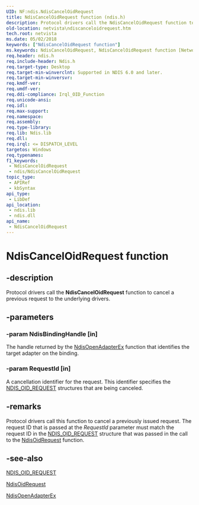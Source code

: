 ```yaml
---
UID: NF:ndis.NdisCancelOidRequest
title: NdisCancelOidRequest function (ndis.h)
description: Protocol drivers call the NdisCancelOidRequest function to cancel a previous request to the underlying drivers.
old-location: netvista\ndiscanceloidrequest.htm
tech.root: netvista
ms.date: 05/02/2018
keywords: ["NdisCancelOidRequest function"]
ms.keywords: NdisCancelOidRequest, NdisCancelOidRequest function [Network Drivers Starting with Windows Vista], ndis/NdisCancelOidRequest, ndis_request_ref_5f7f8a9a-f773-4ca8-aba3-21fe74431e0c.xml, netvista.ndiscanceloidrequest
req.header: ndis.h
req.include-header: Ndis.h
req.target-type: Desktop
req.target-min-winverclnt: Supported in NDIS 6.0 and later.
req.target-min-winversvr: 
req.kmdf-ver: 
req.umdf-ver: 
req.ddi-compliance: Irql_OID_Function
req.unicode-ansi: 
req.idl: 
req.max-support: 
req.namespace: 
req.assembly: 
req.type-library: 
req.lib: Ndis.lib
req.dll: 
req.irql: <= DISPATCH_LEVEL
targetos: Windows
req.typenames: 
f1_keywords:
 - NdisCancelOidRequest
 - ndis/NdisCancelOidRequest
topic_type:
 - APIRef
 - kbSyntax
api_type:
 - LibDef
api_location:
 - ndis.lib
 - ndis.dll
api_name:
 - NdisCancelOidRequest
---
```


# NdisCancelOidRequest function


## -description

Protocol drivers call the 
  <b>NdisCancelOidRequest</b> function to cancel a previous request to the underlying drivers.

## -parameters

### -param NdisBindingHandle [in]


The handle returned by the 
     <a href="/windows-hardware/drivers/ddi/ndis/nf-ndis-ndisopenadapterex">NdisOpenAdapterEx</a> function that
     identifies the target adapter on the binding.

### -param RequestId [in]


A cancellation identifier for the request. This identifier specifies the 
     <a href="/windows-hardware/drivers/ddi/oidrequest/ns-oidrequest-ndis_oid_request">NDIS_OID_REQUEST</a> structures that are being
     canceled.

## -remarks

Protocol drivers call this function to cancel a previously issued request. The request ID that is
    passed at the 
    <i>RequestId</i> parameter must match the request ID in the 
    <a href="/windows-hardware/drivers/ddi/oidrequest/ns-oidrequest-ndis_oid_request">NDIS_OID_REQUEST</a> structure that was passed
    in the call to the 
    <a href="/windows-hardware/drivers/ddi/ndis/nf-ndis-ndisoidrequest">NdisOidRequest</a> function.

## -see-also

<a href="/windows-hardware/drivers/ddi/oidrequest/ns-oidrequest-ndis_oid_request">NDIS_OID_REQUEST</a>



<a href="/windows-hardware/drivers/ddi/ndis/nf-ndis-ndisoidrequest">NdisOidRequest</a>



<a href="/windows-hardware/drivers/ddi/ndis/nf-ndis-ndisopenadapterex">NdisOpenAdapterEx</a>

